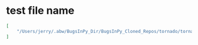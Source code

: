 # test file name

```json
[
    "/Users/jerry/.abw/BugsInPy_Dir/BugsInPy_Cloned_Repos/tornado/tornado/test/ioloop_test.py"
]
```

